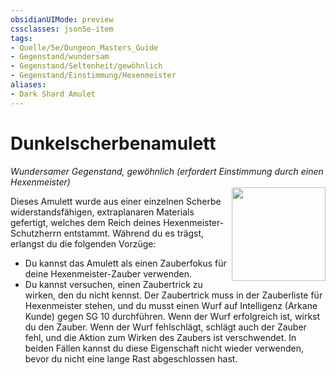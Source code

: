 ```yaml
---
obsidianUIMode: preview
cssclasses: json5e-item
tags:
- Quelle/5e/Dungeon_Masters_Guide
- Gegenstand/wundersam
- Gegenstand/Seltenheit/gewöhnlich
- Gegenstand/Einstimmung/Hexenmeister
aliases:
- Dark Shard Amulet
---
```

# Dunkelscherbenamulett
*Wundersamer Gegenstand, gewöhnlich (erfordert Einstimmung durch einen Hexenmeister)*  
<img src="Gegenstände/Amulett-der-dunklen-Scherbe.webp" align="right" width="150">

Dieses Amulett wurde aus einer einzelnen Scherbe widerstandsfähigen, extraplanaren Materials gefertigt, welches dem Reich deines Hexenmeister-Schutzherrn entstammt. Während du es trägst, erlangst du die folgenden Vorzüge:

- Du kannst das Amulett als einen Zauberfokus für deine Hexenmeister-Zauber verwenden.
- Du kannst versuchen, einen Zaubertrick zu wirken, den du nicht kennst. Der Zaubertrick muss in der Zauberliste für Hexenmeister stehen, und du musst einen Wurf auf Intelligenz (Arkane Kunde) gegen SG 10 durchführen. Wenn der Wurf erfolgreich ist, wirkst du den Zauber. Wenn der Wurf fehlschlägt, schlägt auch der Zauber fehl, und die Aktion zum Wirken des Zaubers ist verschwendet. In beiden Fällen kannst du diese Eigenschaft nicht wieder verwenden, bevor du nicht eine lange Rast abgeschlossen hast.